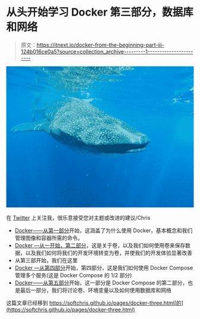 # 从头开始学习 Docker 第三部分，数据库和网络

> 原文：<https://itnext.io/docker-from-the-beginning-part-iii-124b016ce0a5?source=collection_archive---------1----------------------->

![](img/bb4384d9bbdb8080efa7626b116b58ff.png)

在 [Twitter](https://twitter.com/chris_noring) 上关注我，很乐意接受您对主题或改进的建议/Chris

*   [Docker——从第一部分](https://dev.to/softchris/docker---from-the-beginning-part-i-28c6https://dev.to/softchris/docker---from-the-beginning-part-i-28c6)开始，这涵盖了为什么使用 Docker，基本概念和我们管理图像和容器所需的命令。
*   [Docker —从一开始，第二部分](https://dev.to/softchris/docker-from-the-beginning---part-ii-5g8n)，这是关于卷，以及我们如何使用卷来保存数据，以及我们如何将我们的开发环境转变为卷，并使我们的开发体验显著改善
*   从第三部开始，我们在这里
*   [Docker —从第四部分](https://softchris.github.io/pages/docker-four.html)开始，第四部分，这是我们如何使用 Docker Compose 管理多个服务(这是 Docker Compose 的 1/2 部分)
*   [Docker——从第五部分](https://softchris.github.io/pages/docker-five.html)开始，这一部分是 Docker Compose 的第二部分，也是最后一部分，我们将讨论卷、环境变量以及如何使用数据库和网络

这篇文章已经移到 https://softchris.github.io/pages/docker-three.html[的](https://softchris.github.io/pages/docker-three.html)